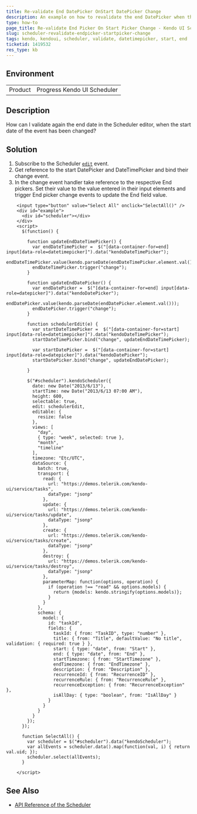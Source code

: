 ```yaml
---
title: Re-validate End DatePicker OnStart DatePicker Change
description: An example on how to revalidate the end DatePicker when the date in the start DatePicker is changed in the Kendo UI Scheduler.
type: how-to
page_title: Re-validate End Picker On Start Picker Change - Kendo UI Scheduler for jQuery
slug: scheduler-revalidate-endpicker-startpicker-change
tags: kendo, kendoui, scheduler, validate, datetimepicker, start, end
ticketid: 1419532
res_type: kb
---
```


## Environment

<table>
 <tr>
  <td>Product</td>
  <td>Progress Kendo UI Scheduler</td>
 </tr>
</table>


## Description

How can I validate again the end date in the Scheduler editor, when the start date of the event has been changed? 

## Solution

1. Subscribe to the Scheduler [`edit`](https://docs.telerik.com/kendo-ui/api/javascript/ui/scheduler/events/edit) event.
1. Get reference to the start DatePicker and DateTimePicker and bind their change event.
1. In the change event handler take reference to the respective End pickers. Set their value to the value entered in their input elements and trigger End picker change events to update the End field value. 

````dojo
	<input type="button" value="Select All" onclick="SelectAll()" />
    <div id="example">
      <div id="scheduler"></div>
    </div>
    <script>
      $(function() {

        function updateEndDateTimePicker() {
          var endDateTimePicker =  $("[data-container-for=end] input[data-role=datetimepicker]").data("kendoDateTimePicker");
          endDateTimePicker.value(kendo.parseDate(endDateTimePicker.element.val()));
          endDateTimePicker.trigger("change");
        }

        function updateEndDatePicker() {
          var endDatePicker =  $("[data-container-for=end] input[data-role=datepicker]").data("kendoDatePicker");
          endDatePicker.value(kendo.parseDate(endDatePicker.element.val()));
          endDatePicker.trigger("change");
        }

        function schedulerEdit(e) {
          var startDateTimePicker =  $("[data-container-for=start] input[data-role=datetimepicker]").data("kendoDateTimePicker");
          startDateTimePicker.bind("change", updateEndDateTimePicker);
          
          var startDatePicker =  $("[data-container-for=start] input[data-role=datepicker]").data("kendoDatePicker");
          startDatePicker.bind("change", updateEndDatePicker);

        }

        $("#scheduler").kendoScheduler({
          date: new Date("2013/6/13"),
          startTime: new Date("2013/6/13 07:00 AM"),
          height: 600,
          selectable: true,
          edit: schedulerEdit,
          editable: {
            resize: false
          },
          views: [
            "day",
            { type: "week", selected: true },
            "month",
            "timeline"
          ],
          timezone: "Etc/UTC",
          dataSource: {
            batch: true,
            transport: {
              read: {
                url: "https://demos.telerik.com/kendo-ui/service/tasks",
                dataType: "jsonp"
              },
              update: {
                url: "https://demos.telerik.com/kendo-ui/service/tasks/update",
                dataType: "jsonp"
              },
              create: {
                url: "https://demos.telerik.com/kendo-ui/service/tasks/create",
                dataType: "jsonp"
              },
              destroy: {
                url: "https://demos.telerik.com/kendo-ui/service/tasks/destroy",
                dataType: "jsonp"
              },
              parameterMap: function(options, operation) {
                if (operation !== "read" && options.models) {
                  return {models: kendo.stringify(options.models)};
                }
              }
            },
            schema: {
              model: {
                id: "taskId",
                fields: {
                  taskId: { from: "TaskID", type: "number" },
                  title: { from: "Title", defaultValue: "No title", validation: { required: true } },
                  start: { type: "date", from: "Start" },
                  end: { type: "date", from: "End" },
                  startTimezone: { from: "StartTimezone" },
                  endTimezone: { from: "EndTimezone" },
                  description: { from: "Description" },
                  recurrenceId: { from: "RecurrenceID" },
                  recurrenceRule: { from: "RecurrenceRule" },
                  recurrenceException: { from: "RecurrenceException" },
                  isAllDay: { type: "boolean", from: "IsAllDay" }
                }
              }
            }
          }
        });
      });

      function SelectAll() {
        var scheduler = $("#scheduler").data("kendoScheduler");
        var allEvents = scheduler.data().map(function(val, i) { return val.uid; });
        scheduler.select(allEvents);
      }

    </script>
````

## See Also

* [API Reference of the Scheduler](https://docs.telerik.com/kendo-ui/api/javascript/ui/scheduler)
